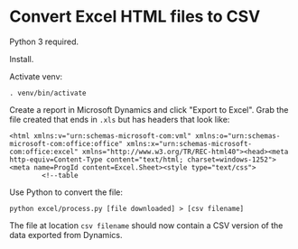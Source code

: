 # Convert Excel HTML files to CSV

Python 3 required.

Install.

Activate venv:

    . venv/bin/activate

Create a report in Microsoft Dynamics and click "Export to Excel". Grab the
file created that ends in ``.xls`` but has headers that look like:

    <html xmlns:v="urn:schemas-microsoft-com:vml" xmlns:o="urn:schemas-microsoft-com:office:office" xmlns:x="urn:schemas-microsoft-com:office:excel" xmlns="http://www.w3.org/TR/REC-html40"><head><meta http-equiv=Content-Type content="text/html; charset=windows-1252"><meta name=ProgId content=Excel.Sheet><style type="text/css">
            <!--table

Use Python to convert the file:

    python excel/process.py [file downloaded] > [csv filename]

The file at location ``csv filename`` should now contain a CSV version of the
data exported from Dynamics.
